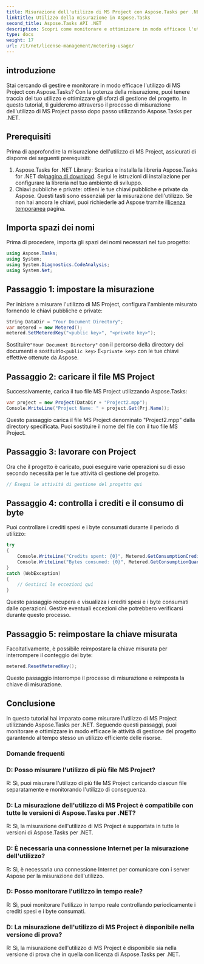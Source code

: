 ```yaml
---
title: Misurazione dell'utilizzo di MS Project con Aspose.Tasks per .NET
linktitle: Utilizzo della misurazione in Aspose.Tasks
second_title: Aspose.Tasks API .NET
description: Scopri come monitorare e ottimizzare in modo efficace l'utilizzo di MS Project con Aspose.Tasks per .NET. Guida passo passo per una gestione efficiente dei progetti.
type: docs
weight: 17
url: /it/net/license-management/metering-usage/
---
```

## introduzione
Stai cercando di gestire e monitorare in modo efficace l'utilizzo di MS Project con Aspose.Tasks? Con la potenza della misurazione, puoi tenere traccia del tuo utilizzo e ottimizzare gli sforzi di gestione del progetto. In questo tutorial, ti guideremo attraverso il processo di misurazione dell'utilizzo di MS Project passo dopo passo utilizzando Aspose.Tasks per .NET.
## Prerequisiti
Prima di approfondire la misurazione dell'utilizzo di MS Project, assicurati di disporre dei seguenti prerequisiti:
1.  Aspose.Tasks for .NET Library: Scarica e installa la libreria Aspose.Tasks for .NET dal[pagina di download](https://releases.aspose.com/tasks/net/). Segui le istruzioni di installazione per configurare la libreria nel tuo ambiente di sviluppo.
2.  Chiavi pubbliche e private: ottieni le tue chiavi pubbliche e private da Aspose. Questi tasti sono essenziali per la misurazione dell'utilizzo. Se non hai ancora le chiavi, puoi richiederle ad Aspose tramite il[licenza temporanea](https://purchase.aspose.com/temporary-license/) pagina.

## Importa spazi dei nomi
Prima di procedere, importa gli spazi dei nomi necessari nel tuo progetto:
```csharp
using Aspose.Tasks;
using System;
using System.Diagnostics.CodeAnalysis;
using System.Net;

```
## Passaggio 1: impostare la misurazione
Per iniziare a misurare l'utilizzo di MS Project, configura l'ambiente misurato fornendo le chiavi pubbliche e private:
```csharp
String DataDir = "Your Document Directory";
var metered = new Metered();
metered.SetMeteredKey("<public key>", "<private key>");
```
 Sostituire`"Your Document Directory"` con il percorso della directory dei documenti e sostituirlo`<public key>` E`<private key>` con le tue chiavi effettive ottenute da Aspose.
## Passaggio 2: caricare il file MS Project
Successivamente, carica il tuo file MS Project utilizzando Aspose.Tasks:
```csharp
var project = new Project(DataDir + "Project2.mpp");
Console.WriteLine("Project Name: " + project.Get(Prj.Name));
```
Questo passaggio carica il file MS Project denominato "Project2.mpp" dalla directory specificata. Puoi sostituire il nome del file con il tuo file MS Project.
## Passaggio 3: lavorare con Project
Ora che il progetto è caricato, puoi eseguire varie operazioni su di esso secondo necessità per le tue attività di gestione del progetto.
```csharp
// Esegui le attività di gestione del progetto qui
```
## Passaggio 4: controlla i crediti e il consumo di byte
Puoi controllare i crediti spesi e i byte consumati durante il periodo di utilizzo:
```csharp
try
{
    Console.WriteLine("Credits spent: {0}", Metered.GetConsumptionCredit());
    Console.WriteLine("Bytes consumed: {0}", Metered.GetConsumptionQuantity());
}
catch (WebException)
{
    // Gestisci le eccezioni qui
}
```
Questo passaggio recupera e visualizza i crediti spesi e i byte consumati dalle operazioni. Gestire eventuali eccezioni che potrebbero verificarsi durante questo processo.
## Passaggio 5: reimpostare la chiave misurata
Facoltativamente, è possibile reimpostare la chiave misurata per interrompere il conteggio dei byte:
```csharp
metered.ResetMeteredKey();
```
Questo passaggio interrompe il processo di misurazione e reimposta la chiave di misurazione.

## Conclusione
In questo tutorial hai imparato come misurare l'utilizzo di MS Project utilizzando Aspose.Tasks per .NET. Seguendo questi passaggi, puoi monitorare e ottimizzare in modo efficace le attività di gestione del progetto garantendo al tempo stesso un utilizzo efficiente delle risorse.
### Domande frequenti
### D: Posso misurare l'utilizzo di più file MS Project?
R: Sì, puoi misurare l'utilizzo di più file MS Project caricando ciascun file separatamente e monitorando l'utilizzo di conseguenza.
### D: La misurazione dell'utilizzo di MS Project è compatibile con tutte le versioni di Aspose.Tasks per .NET?
R: Sì, la misurazione dell'utilizzo di MS Project è supportata in tutte le versioni di Aspose.Tasks per .NET.
### D: È necessaria una connessione Internet per la misurazione dell'utilizzo?
R: Sì, è necessaria una connessione Internet per comunicare con i server Aspose per la misurazione dell'utilizzo.
### D: Posso monitorare l'utilizzo in tempo reale?
R: Sì, puoi monitorare l'utilizzo in tempo reale controllando periodicamente i crediti spesi e i byte consumati.
### D: La misurazione dell'utilizzo di MS Project è disponibile nella versione di prova?
R: Sì, la misurazione dell'utilizzo di MS Project è disponibile sia nella versione di prova che in quella con licenza di Aspose.Tasks per .NET.
